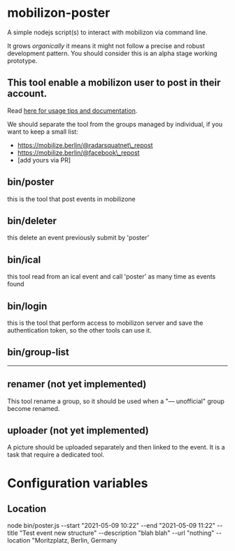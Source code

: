 # mobilizon-poster

A simple nodejs script(s) to interact with mobilizon via command line.

It grows _organically_ it means it might not follow a precise and robust development pattern. You should consider this is an alpha stage working prototype.

## This tool enable a mobilizon user to post in their account. 

Read [here for usage tips and documentation](https://quickened.interoperability.tracking.exposed/mobilizon-poster).

We should separate the tool from the groups managed by individual, if you want to keep a small list:

- https://mobilize.berlin/@radarsquatnet\_repost
- https://mobilize.berlin/@facebook\_repost
- [add yours via PR]

## bin/poster 

this is the tool that post events in mobilizone

## bin/deleter

this delete an event previously submit by 'poster'

## bin/ical 

this tool read from an ical event and call 'poster' as many time as events found

## bin/login 

this is the tool that perform access to mobilizon server and save the authentication token, so the other tools can use it.

## bin/group-list

--- 

## renamer (not yet implemented)

This tool rename a group, so it should be used when a "— unofficial" group become renamed.

## uploader (not yet implemented)

A picture should be uploaded separately and then linked to the event. It is a task that require a dedicated tool.


# Configuration variables

## Location 

node bin/poster.js --start "2021-05-09 10:22" --end "2021-05-09 11:22" --title "Test event new structure" --description "blah blah" --url "nothing" --location "Moritzplatz, Berlin, Germany
